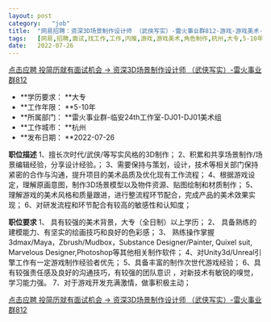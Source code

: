 ```yaml
---
layout:	post
category:	"job"
title:	"网易招聘：资深3D场景制作设计师 （武侠写实）-雷火事业群812-游戏-游戏美术-角色制作-杭州大专5-10年"
tags:	[网易,招聘,面试,找工作,工作,内推,游戏,游戏美术,角色制作,杭州,大专,5-10年]
date:	2022-07-26
---
```


[点击应聘 投简历就有面试机会 -> 资深3D场景制作设计师 （武侠写实）-雷火事业群812](http://mobile.bole.netease.com/bole/boleDetail?id=41801&employeeId=346f03c3cda5f04c&key=all)



- **学历要求： **大专
- **工作年限： **5-10年
- **所属部门： **雷火事业群-临安24th工作室-DJ01-DJ01美术组
- **工作城市： **杭州
- **发布日期： **2022-07-26



**职位描述**
1、擅长次时代/武侠/等写实风格的3D制作；
2、积累和共享场景制作/场景编辑经验，分享设计经验。；
3、需要保持与策划，设计，技术等相关部门保持紧密的合作与沟通，提升项目的美术品质及优化现有工作流程；
4、根据游戏设定，理解原画意图，制作3D场景模型以及物件资源、贴图绘制和材质制作；
5、理解游戏的美术风格和质量跟进，进行整流程环节配合，完成产品的美术效果实现；
6、对研发流程和环节配合有较高的敏感性和认知度；




**职位要求**
1、 具有较强的美术背景，大专（全日制）以上学历；
2、 具备熟练的建模能力、有坚实的绘画技巧和良好的色彩感；
3、 熟练操作掌握3dmax/Maya，Zbrush/Mudbox，Substance Designer/Painter, Quixel suit, Marvelous Designer,Photoshop等其他相关制作软件；
4、对Unity3d/Unreal引擎工作有一定游戏制作经验者优先；
5、具备丰富的制作次世代游戏经验；
6、具有较强责任感及良好的沟通技巧，有较强的团队意识 ，对新技术有敏锐的嗅觉，学习能力强。
7、对于游戏开发充满激情，做事积极主动；



[点击应聘 投简历就有面试机会 -> 资深3D场景制作设计师 （武侠写实）-雷火事业群812](http://mobile.bole.netease.com/bole/boleDetail?id=41801&employeeId=346f03c3cda5f04c&key=all)
